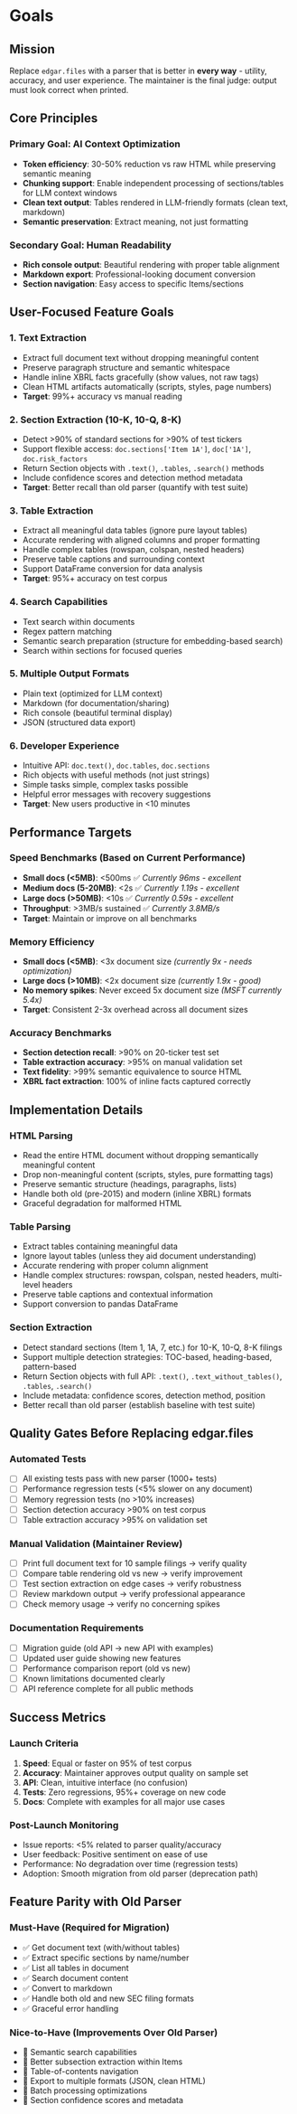 # Goals

## Mission
Replace `edgar.files` with a parser that is better in **every way** - utility, accuracy, and user experience. The maintainer is the final judge: output must look correct when printed.

## Core Principles

### Primary Goal: AI Context Optimization
- **Token efficiency**: 30-50% reduction vs raw HTML while preserving semantic meaning
- **Chunking support**: Enable independent processing of sections/tables for LLM context windows
- **Clean text output**: Tables rendered in LLM-friendly formats (clean text, markdown)
- **Semantic preservation**: Extract meaning, not just formatting

### Secondary Goal: Human Readability
- **Rich console output**: Beautiful rendering with proper table alignment
- **Markdown export**: Professional-looking document conversion
- **Section navigation**: Easy access to specific Items/sections

## User-Focused Feature Goals

### 1. Text Extraction
- Extract full document text without dropping meaningful content
- Preserve paragraph structure and semantic whitespace
- Handle inline XBRL facts gracefully (show values, not raw tags)
- Clean HTML artifacts automatically (scripts, styles, page numbers)
- **Target**: 99%+ accuracy vs manual reading

### 2. Section Extraction (10-K, 10-Q, 8-K)
- Detect >90% of standard sections for >90% of test tickers
- Support flexible access: `doc.sections['Item 1A']`, `doc['1A']`, `doc.risk_factors`
- Return Section objects with `.text()`, `.tables`, `.search()` methods
- Include confidence scores and detection method metadata
- **Target**: Better recall than old parser (quantify with test suite)

### 3. Table Extraction
- Extract all meaningful data tables (ignore pure layout tables)
- Accurate rendering with aligned columns and proper formatting
- Handle complex tables (rowspan, colspan, nested headers)
- Preserve table captions and surrounding context
- Support DataFrame conversion for data analysis
- **Target**: 95%+ accuracy on test corpus

### 4. Search Capabilities
- Text search within documents
- Regex pattern matching
- Semantic search preparation (structure for embedding-based search)
- Search within sections for focused queries

### 5. Multiple Output Formats
- Plain text (optimized for LLM context)
- Markdown (for documentation/sharing)
- Rich console (beautiful terminal display)
- JSON (structured data export)

### 6. Developer Experience
- Intuitive API: `doc.text()`, `doc.tables`, `doc.sections`
- Rich objects with useful methods (not just strings)
- Simple tasks simple, complex tasks possible
- Helpful error messages with recovery suggestions
- **Target**: New users productive in <10 minutes



## Performance Targets

### Speed Benchmarks (Based on Current Performance)
- **Small docs (<5MB)**: <500ms ✅ *Currently 96ms - excellent*
- **Medium docs (5-20MB)**: <2s ✅ *Currently 1.19s - excellent*
- **Large docs (>50MB)**: <10s ✅ *Currently 0.59s - excellent*
- **Throughput**: >3MB/s sustained ✅ *Currently 3.8MB/s*
- **Target**: Maintain or improve on all benchmarks

### Memory Efficiency
- **Small docs (<5MB)**: <3x document size *(currently 9x - needs optimization)*
- **Large docs (>10MB)**: <2x document size *(currently 1.9x - good)*
- **No memory spikes**: Never exceed 5x document size *(MSFT currently 5.4x)*
- **Target**: Consistent 2-3x overhead across all document sizes

### Accuracy Benchmarks
- **Section detection recall**: >90% on 20-ticker test set
- **Table extraction accuracy**: >95% on manual validation set
- **Text fidelity**: >99% semantic equivalence to source HTML
- **XBRL fact extraction**: 100% of inline facts captured correctly

## Implementation Details

### HTML Parsing
- Read the entire HTML document without dropping semantically meaningful content
- Drop non-meaningful content (scripts, styles, pure formatting tags)
- Preserve semantic structure (headings, paragraphs, lists)
- Handle both old (pre-2015) and modern (inline XBRL) formats
- Graceful degradation for malformed HTML

### Table Parsing
- Extract tables containing meaningful data
- Ignore layout tables (unless they aid document understanding)
- Accurate rendering with proper column alignment
- Handle complex structures: rowspan, colspan, nested headers, multi-level headers
- Preserve table captions and contextual information
- Support conversion to pandas DataFrame

### Section Extraction
- Detect standard sections (Item 1, 1A, 7, etc.) for 10-K, 10-Q, 8-K filings
- Support multiple detection strategies: TOC-based, heading-based, pattern-based
- Return Section objects with full API: `.text()`, `.text_without_tables()`, `.tables`, `.search()`
- Include metadata: confidence scores, detection method, position
- Better recall than old parser (establish baseline with test suite)

## Quality Gates Before Replacing edgar.files

### Automated Tests
- [ ] All existing tests pass with new parser (1000+ tests)
- [ ] Performance regression tests (<5% slower on any document)
- [ ] Memory regression tests (no >10% increases)
- [ ] Section detection accuracy >90% on test corpus
- [ ] Table extraction accuracy >95% on validation set

### Manual Validation (Maintainer Review)
- [ ] Print full document text for 10 sample filings → verify quality
- [ ] Compare table rendering old vs new → verify improvement
- [ ] Test section extraction on edge cases → verify robustness
- [ ] Review markdown output → verify professional appearance
- [ ] Check memory usage → verify no concerning spikes

### Documentation Requirements
- [ ] Migration guide (old API → new API with examples)
- [ ] Updated user guide showing new features
- [ ] Performance comparison report (old vs new)
- [ ] Known limitations documented clearly
- [ ] API reference complete for all public methods

## Success Metrics

### Launch Criteria
1. **Speed**: Equal or faster on 95% of test corpus
2. **Accuracy**: Maintainer approves output quality on sample set
3. **API**: Clean, intuitive interface (no confusion)
4. **Tests**: Zero regressions, 95%+ coverage on new code
5. **Docs**: Complete with examples for all major use cases

### Post-Launch Monitoring
- Issue reports: <5% related to parser quality/accuracy
- User feedback: Positive sentiment on ease of use
- Performance: No degradation over time (regression tests)
- Adoption: Smooth migration from old parser (deprecation path)

## Feature Parity with Old Parser

### Must-Have (Required for Migration)
- ✅ Get document text (with/without tables)
- ✅ Extract specific sections by name/number
- ✅ List all tables in document
- ✅ Search document content
- ✅ Convert to markdown
- ✅ Handle both old and new SEC filing formats
- ✅ Graceful error handling

### Nice-to-Have (Improvements Over Old Parser)
- 🎯 Semantic search capabilities
- 🎯 Better subsection extraction within Items
- 🎯 Table-of-contents navigation
- 🎯 Export to multiple formats (JSON, clean HTML)
- 🎯 Batch processing optimizations
- 🎯 Section confidence scores and metadata
